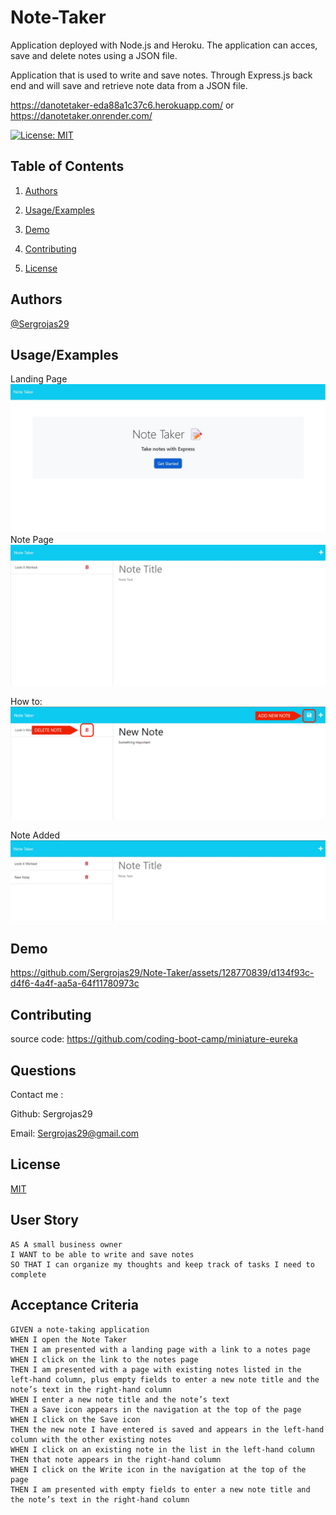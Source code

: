 # Note-Taker
Application deployed with Node.js and Heroku. The application can acces, save and delete notes using a JSON file. 

Application that is used to write and save notes. Through Express.js back end and will save and retrieve note data from a JSON file. 

https://danotetaker-eda88a1c37c6.herokuapp.com/
or
https://danotetaker.onrender.com/

[![License: MIT](https://img.shields.io/badge/License-MIT-yellow.svg)](https://opensource.org/licenses/MIT) 


## Table of Contents

1. [Authors](#authors)

2. [Usage/Examples](#usageexamples)    
    
3. [Demo](#demo)    

4. [Contributing](#contributing)

5. [License](#license)

## Authors

[@Sergrojas29](https://www.github.com/Sergrojas29)


    
## Usage/Examples

Landing Page
![alt landing-page](./readmefiles/LandingPage.jpg)
Note Page
![alt Note Page](./readmefiles/NotePage.jpg)

How to:
![alt How to](./readmefiles/NOTES.png)


Note Added
![alt ote Added](./readmefiles/NoteAdded.jpg)



    
## Demo


https://github.com/Sergrojas29/Note-Taker/assets/128770839/d134f93c-d4f6-4a4f-aa5a-64f11780973c


   

## Contributing
source code:
https://github.com/coding-boot-camp/miniature-eureka

    
## Questions
Contact me : 

Github: Sergrojas29

Email: Sergrojas29@gmail.com
    

## License

[MIT](https://choosealicense.com/licenses/mit/)





## User Story

```
AS A small business owner
I WANT to be able to write and save notes
SO THAT I can organize my thoughts and keep track of tasks I need to complete
```


## Acceptance Criteria

```
GIVEN a note-taking application
WHEN I open the Note Taker
THEN I am presented with a landing page with a link to a notes page
WHEN I click on the link to the notes page
THEN I am presented with a page with existing notes listed in the left-hand column, plus empty fields to enter a new note title and the note’s text in the right-hand column
WHEN I enter a new note title and the note’s text
THEN a Save icon appears in the navigation at the top of the page
WHEN I click on the Save icon
THEN the new note I have entered is saved and appears in the left-hand column with the other existing notes
WHEN I click on an existing note in the list in the left-hand column
THEN that note appears in the right-hand column
WHEN I click on the Write icon in the navigation at the top of the page
THEN I am presented with empty fields to enter a new note title and the note’s text in the right-hand column
```
